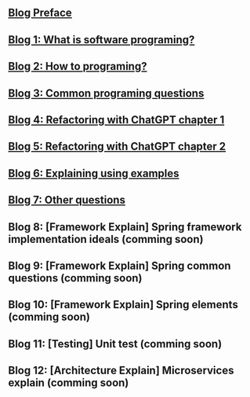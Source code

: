 ## [Blog Preface](./blogs/preface.md)

## [Blog 1: What is software programing?](./blogs/what-is-software-programing.md)

## [Blog 2: How to programing?](./blogs/how-to-programing.md)

## [Blog 3: Common programing questions](./blogs/common-programing-question.md)

## [Blog 4: Refactoring with ChatGPT chapter 1](./blogs/refactoring-1-fee-calculator.md)

## [Blog 5: Refactoring with ChatGPT chapter 2](./blogs/refactoring-2-fee-calculator.md)

## [Blog 6: Explaining using examples](./blogs/explaining-using-examples.md)

## [Blog 7: Other questions](./blogs/other-questions.md)

## Blog 8: [Framework Explain] Spring framework implementation ideals (comming soon)

## Blog 9: [Framework Explain] Spring common questions (comming soon)

## Blog 10: [Framework Explain] Spring elements (comming soon)

## Blog 11: [Testing] Unit test (comming soon)

## Blog 12: [Architecture Explain] Microservices explain (comming soon)
